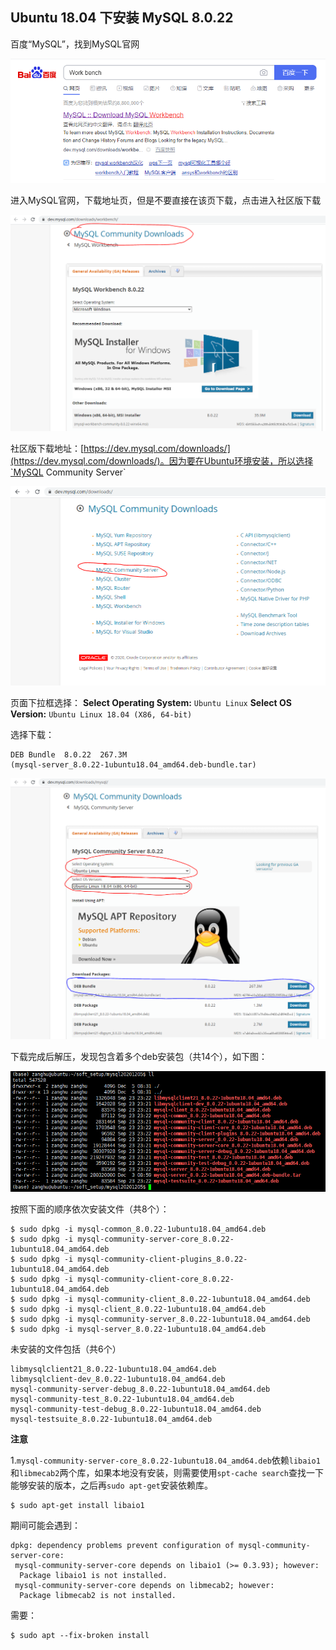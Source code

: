 ## Ubuntu 18.04 下安装 MySQL 8.0.22

百度“MySQL”，找到MySQL官网

![](/assets/lin052_02.PNG)

进入MySQL官网，下载地址页，但是不要直接在该页下载，点击进入社区版下载

![](/assets/lin052_03.PNG)

社区版下载地址：[https://dev.mysql.com/downloads/](https://dev.mysql.com/downloads/)。因为要在Ubuntu环境安装，所以选择`MySQL Community Server`

![](/assets/lin052_01.PNG)

页面下拉框选择：
**Select Operating System:** `Ubuntu Linux`
**Select OS Version:** `Ubuntu Linux 18.04 (X86, 64-bit)`

选择下载：
```
DEB Bundle	8.0.22	267.3M	
(mysql-server_8.0.22-1ubuntu18.04_amd64.deb-bundle.tar)
```

![](/assets/lin052_04.PNG)

下载完成后解压，发现包含着多个deb安装包（共14个），如下图：

![](/assets/lin052_05.PNG)

按照下面的顺序依次安装文件（共8个）：

```shell
$ sudo dpkg -i mysql-common_8.0.22-1ubuntu18.04_amd64.deb
$ sudo dpkg -i mysql-community-server-core_8.0.22-1ubuntu18.04_amd64.deb
$ sudo dpkg -i mysql-community-client-plugins_8.0.22-1ubuntu18.04_amd64.deb
$ sudo dpkg -i mysql-community-client-core_8.0.22-1ubuntu18.04_amd64.deb
$ sudo dpkg -i mysql-community-client_8.0.22-1ubuntu18.04_amd64.deb
$ sudo dpkg -i mysql-client_8.0.22-1ubuntu18.04_amd64.deb
$ sudo dpkg -i mysql-community-server_8.0.22-1ubuntu18.04_amd64.deb
$ sudo dpkg -i mysql-server_8.0.22-1ubuntu18.04_amd64.deb
```

未安装的文件包括（共6个）

```shell
libmysqlclient21_8.0.22-1ubuntu18.04_amd64.deb
libmysqlclient-dev_8.0.22-1ubuntu18.04_amd64.deb
mysql-community-server-debug_8.0.22-1ubuntu18.04_amd64.deb
mysql-community-test_8.0.22-1ubuntu18.04_amd64.deb
mysql-community-test-debug_8.0.22-1ubuntu18.04_amd64.deb
mysql-testsuite_8.0.22-1ubuntu18.04_amd64.deb
```

**注意**

1.`mysql-community-server-core_8.0.22-1ubuntu18.04_amd64.deb`依赖`libaio1`和`libmecab2`两个库，如果本地没有安装，则需要使用`spt-cache search`查找一下能够安装的版本，之后再`sudo apt-get`安装依赖库。

```
$ sudo apt-get install libaio1
```

期间可能会遇到：

```
dpkg: dependency problems prevent configuration of mysql-community-server-core:
 mysql-community-server-core depends on libaio1 (>= 0.3.93); however:
  Package libaio1 is not installed.
 mysql-community-server-core depends on libmecab2; however:
  Package libmecab2 is not installed.
```

需要：

```shell
$ sudo apt --fix-broken install
```




